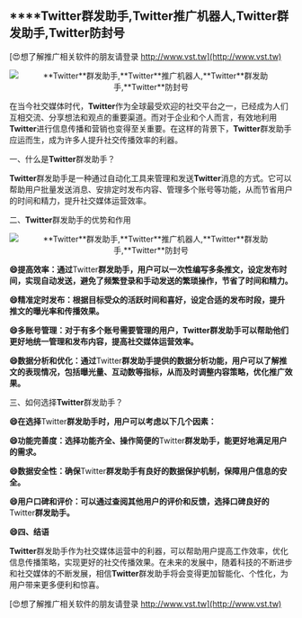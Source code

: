 ## ****Twitter**群发助手,**Twitter**推广机器人,**Twitter**群发助手,**Twitter**防封号**

[😍想了解推广相关软件的朋友请登录 http://www.vst.tw](http://www.vst.tw)

 <center><img src="https://vst.tw/MP4/tuiguang/png/8.png" alt="**Twitter**群发助手,**Twitter**推广机器人,**Twitter**群发助手,**Twitter**防封号"></center>

在当今社交媒体时代，**Twitter**作为全球最受欢迎的社交平台之一，已经成为人们互相交流、分享想法和观点的重要渠道。而对于企业和个人而言，有效地利用**Twitter**进行信息传播和营销也变得至关重要。在这样的背景下，**Twitter**群发助手应运而生，成为许多人提升社交传播效率的利器。

一、什么是**Twitter**群发助手？

**Twitter**群发助手是一种通过自动化工具来管理和发送**Twitter**消息的方式。它可以帮助用户批量发送消息、安排定时发布内容、管理多个账号等功能，从而节省用户的时间和精力，提升社交媒体运营效率。

二、**Twitter**群发助手的优势和作用

 <center><img src="https://vst.tw/MP4/tuiguang/png/7.png" alt="**Twitter**群发助手,**Twitter**推广机器人,**Twitter**群发助手,**Twitter**防封号"></center>

**😄提高效率：通过**Twitter**群发助手，用户可以一次性编写多条推文，设定发布时间，实现自动发送，避免了频繁登录和手动发送的繁琐操作，节省了时间和精力。**

**😄精准定时发布：根据目标受众的活跃时间和喜好，设定合适的发布时段，提升推文的曝光率和传播效果。**

**😄多账号管理：对于有多个账号需要管理的用户，**Twitter**群发助手可以帮助他们更好地统一管理和发布内容，提高社交媒体运营效率。**

**😄数据分析和优化：通过**Twitter**群发助手提供的数据分析功能，用户可以了解推文的表现情况，包括曝光量、互动数等指标，从而及时调整内容策略，优化推广效果。**

三、如何选择**Twitter**群发助手？

**😄在选择**Twitter**群发助手时，用户可以考虑以下几个因素：**

**😄功能完善度：选择功能齐全、操作简便的**Twitter**群发助手，能更好地满足用户的需求。**

**😄数据安全性：确保**Twitter**群发助手有良好的数据保护机制，保障用户信息的安全。**

**😄用户口碑和评价：可以通过查阅其他用户的评价和反馈，选择口碑良好的**Twitter**群发助手。**

**😄四、结语**

**Twitter**群发助手作为社交媒体运营中的利器，可以帮助用户提高工作效率，优化信息传播策略，实现更好的社交传播效果。在未来的发展中，随着科技的不断进步和社交媒体的不断发展，相信**Twitter**群发助手将会变得更加智能化、个性化，为用户带来更多便利和惊喜。

[😍想了解推广相关软件的朋友请登录 http://www.vst.tw](http://www.vst.tw)



